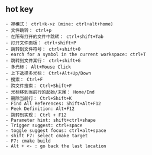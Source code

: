 #

## hot key

    - 禅模式： ctrl+k->z (mine: ctrl+alt+home)
    - 文件跳转： ctrl+p
    - 在所有打开的文件中跳转： ctrl+shift+Tab
    - 打开文件面板： ctrl+shift+P
    - 跳转到文件符号： ctrl+shift+O
    - earch for a symbol in the current workspace: ctrl+T
    - 跳转到文件某行： ctrl+shift+G
    - 多光标： Alt+Mouse Click
    - 上下选择多光标： Ctrl+Alt+Up/Down
    - 搜索： Ctrl+F
    - 跨文件搜索： Ctrl+Shift+F
    - 光标移到当前行的起始/末尾： Home/End
    - 删除当前行： Ctrl+Shift+K
    - Find All References: Shift+Alt+F12
    - Peek Definition: Alt+F12
    - 跳转到实现： Ctrl + F12
    - Parameter hint: shift+ctrl+shape
    - Trigger suggest: ctrl+space
    - toggle suggest focus: ctrl+alt+space
    - shift F7: select cmake target
    - F7: cmake build
    - Alt + <- : go back the last location 
